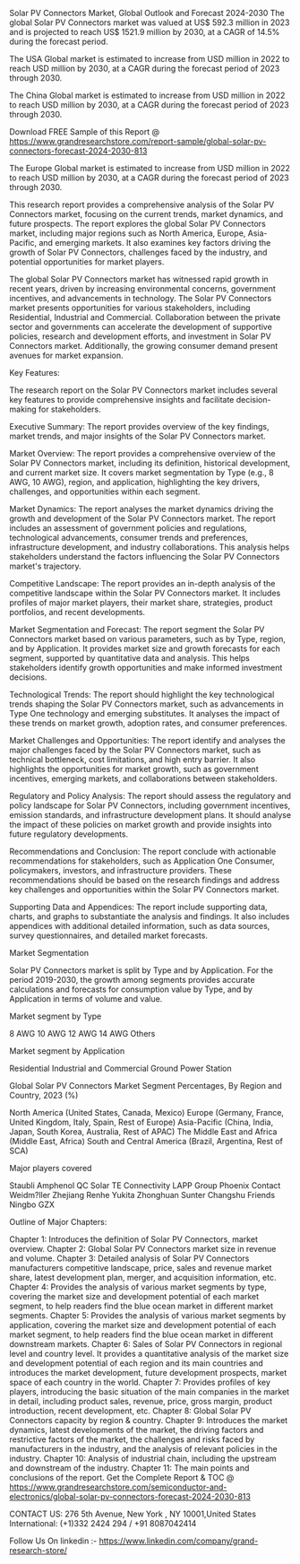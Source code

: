 Solar PV Connectors Market, Global Outlook and Forecast 2024-2030
The global Solar PV Connectors market was valued at US$ 592.3 million in 2023 and is projected to reach US$ 1521.9 million by 2030, at a CAGR of 14.5% during the forecast period.

The USA Global market is estimated to increase from USD million in 2022 to reach USD million by 2030, at a CAGR during the forecast period of 2023 through 2030.

The China Global market is estimated to increase from USD million in 2022 to reach USD million by 2030, at a CAGR during the forecast period of 2023 through 2030.

Download FREE Sample of this Report @ https://www.grandresearchstore.com/report-sample/global-solar-pv-connectors-forecast-2024-2030-813

The Europe Global market is estimated to increase from USD million in 2022 to reach USD million by 2030, at a CAGR during the forecast period of 2023 through 2030.

This research report provides a comprehensive analysis of the Solar PV Connectors market, focusing on the current trends, market dynamics, and future prospects. The report explores the global Solar PV Connectors market, including major regions such as North America, Europe, Asia-Pacific, and emerging markets. It also examines key factors driving the growth of Solar PV Connectors, challenges faced by the industry, and potential opportunities for market players.

The global Solar PV Connectors market has witnessed rapid growth in recent years, driven by increasing environmental concerns, government incentives, and advancements in technology. The Solar PV Connectors market presents opportunities for various stakeholders, including Residential, Industrial and Commercial. Collaboration between the private sector and governments can accelerate the development of supportive policies, research and development efforts, and investment in Solar PV Connectors market. Additionally, the growing consumer demand present avenues for market expansion.

Key Features:

The research report on the Solar PV Connectors market includes several key features to provide comprehensive insights and facilitate decision-making for stakeholders.

Executive Summary: The report provides overview of the key findings, market trends, and major insights of the Solar PV Connectors market.

Market Overview: The report provides a comprehensive overview of the Solar PV Connectors market, including its definition, historical development, and current market size. It covers market segmentation by Type (e.g., 8 AWG, 10 AWG), region, and application, highlighting the key drivers, challenges, and opportunities within each segment.

Market Dynamics: The report analyses the market dynamics driving the growth and development of the Solar PV Connectors market. The report includes an assessment of government policies and regulations, technological advancements, consumer trends and preferences, infrastructure development, and industry collaborations. This analysis helps stakeholders understand the factors influencing the Solar PV Connectors market's trajectory.

Competitive Landscape: The report provides an in-depth analysis of the competitive landscape within the Solar PV Connectors market. It includes profiles of major market players, their market share, strategies, product portfolios, and recent developments.

Market Segmentation and Forecast: The report segment the Solar PV Connectors market based on various parameters, such as by Type, region, and by Application. It provides market size and growth forecasts for each segment, supported by quantitative data and analysis. This helps stakeholders identify growth opportunities and make informed investment decisions.

Technological Trends: The report should highlight the key technological trends shaping the Solar PV Connectors market, such as advancements in Type One technology and emerging substitutes. It analyses the impact of these trends on market growth, adoption rates, and consumer preferences.

Market Challenges and Opportunities: The report identify and analyses the major challenges faced by the Solar PV Connectors market, such as technical bottleneck, cost limitations, and high entry barrier. It also highlights the opportunities for market growth, such as government incentives, emerging markets, and collaborations between stakeholders.

Regulatory and Policy Analysis: The report should assess the regulatory and policy landscape for Solar PV Connectors, including government incentives, emission standards, and infrastructure development plans. It should analyse the impact of these policies on market growth and provide insights into future regulatory developments.

Recommendations and Conclusion: The report conclude with actionable recommendations for stakeholders, such as Application One Consumer, policymakers, investors, and infrastructure providers. These recommendations should be based on the research findings and address key challenges and opportunities within the Solar PV Connectors market.

Supporting Data and Appendices: The report include supporting data, charts, and graphs to substantiate the analysis and findings. It also includes appendices with additional detailed information, such as data sources, survey questionnaires, and detailed market forecasts.

Market Segmentation

Solar PV Connectors market is split by Type and by Application. For the period 2019-2030, the growth among segments provides accurate calculations and forecasts for consumption value by Type, and by Application in terms of volume and value.

Market segment by Type

8 AWG
10 AWG
12 AWG
14 AWG
Others

Market segment by Application

Residential
Industrial and Commercial
Ground Power Station

Global Solar PV Connectors Market Segment Percentages, By Region and Country, 2023 (%)

North America (United States, Canada, Mexico)
Europe (Germany, France, United Kingdom, Italy, Spain, Rest of Europe)
Asia-Pacific (China, India, Japan, South Korea, Australia, Rest of APAC)
The Middle East and Africa (Middle East, Africa)
South and Central America (Brazil, Argentina, Rest of SCA)

Major players covered

Staubli
Amphenol
QC Solar
TE Connectivity
LAPP Group
Phoenix Contact
Weidm?ller
Zhejiang Renhe
Yukita
Zhonghuan Sunter
Changshu Friends
Ningbo GZX

Outline of Major Chapters:

Chapter 1: Introduces the definition of Solar PV Connectors, market overview.
Chapter 2: Global Solar PV Connectors market size in revenue and volume.
Chapter 3: Detailed analysis of Solar PV Connectors manufacturers competitive landscape, price, sales and revenue market share, latest development plan, merger, and acquisition information, etc.
Chapter 4: Provides the analysis of various market segments by type, covering the market size and development potential of each market segment, to help readers find the blue ocean market in different market segments.
Chapter 5: Provides the analysis of various market segments by application, covering the market size and development potential of each market segment, to help readers find the blue ocean market in different downstream markets.
Chapter 6: Sales of Solar PV Connectors in regional level and country level. It provides a quantitative analysis of the market size and development potential of each region and its main countries and introduces the market development, future development prospects, market space of each country in the world.
Chapter 7: Provides profiles of key players, introducing the basic situation of the main companies in the market in detail, including product sales, revenue, price, gross margin, product introduction, recent development, etc.
Chapter 8: Global Solar PV Connectors capacity by region & country.
Chapter 9: Introduces the market dynamics, latest developments of the market, the driving factors and restrictive factors of the market, the challenges and risks faced by manufacturers in the industry, and the analysis of relevant policies in the industry.
Chapter 10: Analysis of industrial chain, including the upstream and downstream of the industry.
Chapter 11: The main points and conclusions of the report.
Get the Complete Report & TOC @ https://www.grandresearchstore.com/semiconductor-and-electronics/global-solar-pv-connectors-forecast-2024-2030-813

CONTACT US:
276 5th Avenue, New York , NY 10001,United States
International: (+1)332 2424 294 / +91 8087042414

Follow Us On linkedin :- https://www.linkedin.com/company/grand-research-store/

